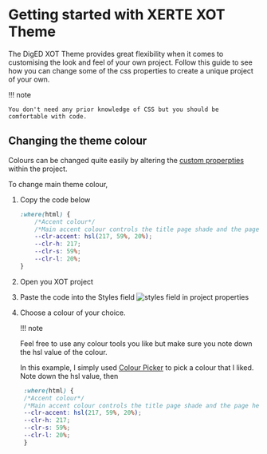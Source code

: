 # Getting started with XERTE XOT Theme

The DigED XOT Theme provides great flexibility when it comes to customising the look and feel of your own project. Follow this guide to see how you can change some of the css properties to create a unique project of your own.

!!! note

    You don't need any prior knowledge of CSS but you should be comfortable with code.

## Changing the theme colour

Colours can be changed quite easily by altering the [custom properpties](https://developer.mozilla.org/en-US/docs/Web/CSS/--*) within the project.

To change main theme colour,

1. Copy the code below

    ```css title="default custom properties"
    :where(html) {
        /*Accent colour*/
        /*Main accent colour controls the title page shade and the page header background */
        --clr-accent: hsl(217, 59%, 20%);
        --clr-h: 217;
        --clr-s: 59%;
        --clr-l: 20%;
    }
    ```
2. Open you XOT project
3. Paste the code into the Styles field
   ![styles field in project properties](https://i.imgur.com/hTUxuVP.png)

4. Choose a colour of your choice. 
   
   !!! note

    Feel free to use any colour tools you like but make sure you note down the hsl value of the colour.


   In this example, I simply used [Colour Picker](https://g.co/kgs/m4765a) to pick a colour that I liked. Note down the hsl value, then 
   ```css title="Example"
    :where(html) {
    /*Accent colour*/
    /*Main accent colour controls the title page shade and the page header background */
    --clr-accent: hsl(217, 59%, 20%);
    --clr-h: 217;
    --clr-s: 59%;
    --clr-l: 20%;
    }
    ```